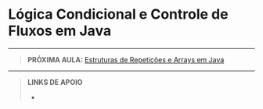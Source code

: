 # Lógica Condicional e Controle de Fluxos em Java





---

> **PRÓXIMA AULA:** [Estruturas de Repetições e Arrays em Java](../05-estruturas-de-repeticao-e-arrays-em-java)

---

> **LINKS DE APOIO**
>
> - []()
